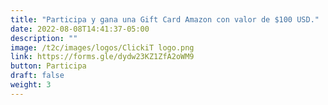 ```yaml
---
title: "Participa y gana una Gift Card Amazon con valor de $100 USD."
date: 2022-08-08T14:41:37-05:00
description: ""
image: /t2c/images/logos/ClickiT logo.png
link: https://forms.gle/dydw23KZ1ZfA2oWM9
button: Participa
draft: false
weight: 3
---
```


